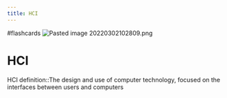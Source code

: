 ```yaml
---
title: HCI
---
```

#flashcards 
![Pasted image 20220302102809.png](None)
# HCI

HCI definition::The design and use of computer technology, focused on the interfaces between users and computers
<!--SR:!2022-03-23,13,250-->



